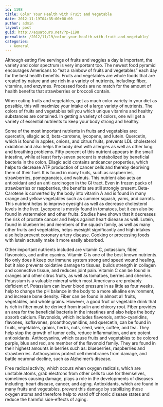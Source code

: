 ```yaml
---
id: 1198
title: Color Your Health with Fruit and Vegetable
date: 2012-11-19T04:35:00+00:00
author: admin
layout: post
guid: http://aquatours.net/?p=1198
permalink: /2012/11/19/color-your-health-with-fruit-and-vegetable/
categories:
  - General
---
```

Although eating five servings of fruits and veggies a day is important, the variety and color spectrum is very important too. The newest food pyramid encourages Americans to “eat a rainbow of fruits and vegetables” each day for the best health benefits. Fruits and vegetables are whole foods that are created by nature and are rich in a variety of nutrients, including: fiber, vitamins, and enzymes. Processed foods are no match for the amount of health benefits that strawberries or broccoli contain.

When eating fruits and vegetables, get as much color variety in your diet as possible, this will maximize your intake of a large variety of nutrients. The colors of fruits and vegetables tell you which unique vitamins and healthy substances are contained. In getting a variety of colors, one will get a variety of essential nutrients to keep your body strong and healthy.

Some of the most important nutrients in fruits and vegetables are: quercetin, ellagic acid, beta-carotene, lycopene, and lutein. Quercetin, which is found in apples, onions, and citrus fruits, prevents LDL cholesterol oxidation and also helps the body deal with allergies as well as other lung and breathing problems. Fifty percent of this nutrient appears in the small intestine, while at least forty-seven percent is metabolized by beneficial bacteria in the colon. Ellagic acid contains anticancer properties, which helps to decrease ATP production of cancer cells and thereby depriving them of their fuel. It is found in many fruits, such as raspberries, strawberries, pomegranates, and walnuts. This nutrient also acts an antioxidant and an anti carcinogen in the GI tract. Even in frozen packs of strawberries or raspberries, the benefits are still strongly present. Beta-Carotene is converted by the body into vitamin A and is found in many orange and yellow vegetables such as summer squash, yams, and carrots. This nutrient helps to improve eyesight as well as decrease cholesterol levels in the liver. Lycopene is mostly found in tomatoes, but it can also be found in watermelon and other fruits. Studies have shown that it decreases the risk of prostate cancer and helps against heart disease as well. Lutein, found in blueberries and members of the squash family, as well as many other fruits and vegetables, helps eyesight significantly and high intakes also help prevent coronary artery disease. Cooking or processing foods with lutein actually make it more easily absorbed.

Other important nutrients included are vitamin C, potassium, fiber, flavonoids, and antho cyanins. Vitamin C is one of the best known nutrients. No only does it keep our immune system strong and speed wound healing, but it also prevents oxidative damage to tissues, builds strength in collagen and connective tissue, and reduces joint pain. Vitamin C can be found in oranges and other citrus fruits, as well as tomatoes, berries and cherries. Potassium is a valuable mineral which most Americans are probably deficient of. Potassium can lower blood pressure in as little as four weeks, help to change the pH balance in the body to a more alkaline environment, and increase bone density. Fiber can be found in almost all fruits, vegetables, and whole grains. However, a good fruit or vegetable drink that is rich in fiber must be derived from insulin and chicory root. Fiber provides an area for the beneficial bacteria in the intestines and also helps the body absorb calcium. Flavonoids, which includes flavonols, antho-cyanidins, flavones, isoflavones, proanthocyanidins, and quercetin, can be found in fruits, vegetables, grains, herbs, nuts, seed, wine, coffee, and tea. They help stop the growth of tumor cells, reduce inflammation, and are potent antioxidants. Anthocyanins, which cause fruits and vegetables to be colored purple, blue and red, are member of the flavonoid family. They are found in their highest amounts in berries such as: blueberries, raspberries and strawberries. Anthocyanins protect cell membranes from damage, and battle neuronal decline, such as Alzheimer’s disease.

Free radical activity, which occurs when oxygen radicals, which are unstable atoms, grab electrons from other cells to use for themselves, sometimes causing damage, plays a role in the developments of diseases including: heart disease, cancer, and aging. Antioxidants, which are found in many fruits and vegetables, prevent this damage by stabilizing these oxygen atoms and therefore help to ward off chronic disease states and reduce the harmful side-effects of aging.